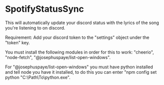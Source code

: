 # SpotifyStatusSync
This will automatically update your discord status with the lyrics of the song you're listening to on discord.


Requirement: Add your discord token to the "settings" object under the "token" key.

You must install the following modules in order for this to work: "cheerio", "node-fetch", "@josephuspaye/list-open-windows".

For "@josephuspaye/list-open-windows" you must have python installed and tell node you have it installed, to do this you can enter "npm config set python "C:\Path\To\python.exe".
